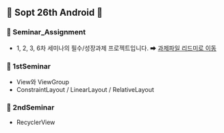 ## 💛 Sopt 26th Android 💛

### 📁 Seminar_Assignment
* 1, 2, 3, 6차 세미나의 필수/성장과제 프로젝트입니다.
➡ [과제파일 리드미로 이동](https://github.com/jinyand/Sopt27th_Android/tree/master/Seminar_Assignment)

### 📁 1stSeminar
* View와 ViewGroup
* ConstraintLayout / LinearLayout / RelativeLayout

### 📁 2ndSeminar
* RecyclerView
